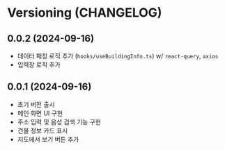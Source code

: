 # Versioning (CHANGELOG)

## 0.0.2 (2024-09-16)
- 데이터 패칭 로직 추가 (`hooks/useBuildingInfo.ts`) w/ `react-query`, `axios`
- 입력창 로직 추가

## 0.0.1 (2024-09-16)

- 초기 버전 출시
- 메인 화면 UI 구현
- 주소 입력 및 음성 검색 기능 구현
- 건물 정보 카드 표시
- 지도에서 보기 버튼 추가
